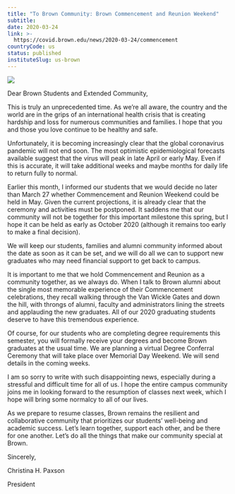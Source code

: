 ```yaml
---
title: "To Brown Community: Brown Commencement and Reunion Weekend"
subtitle: 
date: 2020-03-24
link: >-
  https://covid.brown.edu/news/2020-03-24/commencement
countryCode: us
status: published
instituteSlug: us-brown
---
```

![](https://covid.brown.edu/sites/g/files/dprerj761/files/2020-03/OUC_COVID19%20Site%20and%20Campaign_0320_Digital%20Campaign%20FB-02%20%281%29.jpg)

Dear Brown Students and Extended Community,



This is truly an unprecedented time. As we’re all aware, the country and the world are in the grips of an international health crisis that is creating hardship and loss for numerous communities and families. I hope that you and those you love continue to be healthy and safe.



Unfortunately, it is becoming increasingly clear that the global coronavirus pandemic will not end soon. The most optimistic epidemiological forecasts available suggest that the virus will peak in late April or early May. Even if this is accurate, it will take additional weeks and maybe months for daily life to return fully to normal.



Earlier this month, I informed our students that we would decide no later than March 27 whether Commencement and Reunion Weekend could be held in May. Given the current projections, it is already clear that the ceremony and activities must be postponed. It saddens me that our community will not be together for this important milestone this spring, but I hope it can be held as early as October 2020 (although it remains too early to make a final decision).



We will keep our students, families and alumni community informed about the date as soon as it can be set, and we will do all we can to support new graduates who may need financial support to get back to campus.



It is important to me that we hold Commencement and Reunion as a community together, as we always do. When I talk to Brown alumni about the single most memorable experience of their Commencement celebrations, they recall walking through the Van Wickle Gates and down the hill, with throngs of alumni, faculty and administrators lining the streets and applauding the new graduates. All of our 2020 graduating students deserve to have this tremendous experience.



Of course, for our students who are completing degree requirements this semester, you will formally receive your degrees and become Brown graduates at the usual time. We are planning a virtual Degree Conferral Ceremony that will take place over Memorial Day Weekend. We will send details in the coming weeks.



I am so sorry to write with such disappointing news, especially during a stressful and difficult time for all of us. I hope the entire campus community joins me in looking forward to the resumption of classes next week, which I hope will bring some normalcy to all of our lives.



As we prepare to resume classes, Brown remains the resilient and collaborative community that prioritizes our students’ well-being and academic success. Let’s learn together, support each other, and be there for one another. Let’s do all the things that make our community special at Brown.



Sincerely,



Christina H. Paxson

President